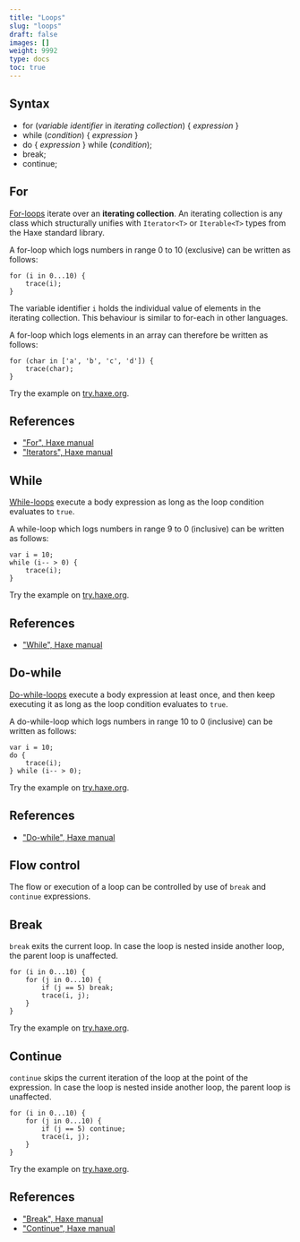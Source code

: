 ```yaml
---
title: "Loops"
slug: "loops"
draft: false
images: []
weight: 9992
type: docs
toc: true
---
```


## Syntax
 - for (*variable identifier* in *iterating collection*) { *expression* }
 - while (*condition*) { *expression* }
 - do { *expression* } while (*condition*);
 - break;
 - continue;

## For
[For-loops][1] iterate over an **iterating collection**. An iterating collection is any class which structurally unifies with `Iterator<T>` or `Iterable<T>` types from the Haxe standard library.

A for-loop which logs numbers in range 0 to 10 (exclusive) can be written as follows:

    for (i in 0...10) {
        trace(i);
    }

The variable identifier `i` holds the individual value of elements in the iterating collection. This behaviour is similar to for-each in other languages.

A for-loop which logs elements in an array can therefore be written as follows:

    for (char in ['a', 'b', 'c', 'd']) {
        trace(char);
    }

Try the example on [try.haxe.org][2].

## References

 - ["For", Haxe manual][1]
 - ["Iterators", Haxe manual][3]


  [1]: https://haxe.org/manual/expression-for.html
  [2]: http://try.haxe.org/#ba0c2
  [3]: http://haxe.org/manual/lf-iterators.html

## While
[While-loops][1] execute a body expression as long as the loop condition evaluates to `true`.

A while-loop which logs numbers in range 9 to 0 (inclusive) can be written as follows:

    var i = 10;
    while (i-- > 0) {
        trace(i);
    }

Try the example on [try.haxe.org][2].

## References

 - ["While", Haxe manual][1]


  [1]: https://haxe.org/manual/expression-while.html
  [2]: http://try.haxe.org/#d58eA

## Do-while
[Do-while-loops][1] execute a body expression at least once, and then keep executing it as long as the loop condition evaluates to `true`.

A do-while-loop which logs numbers in range 10 to 0 (inclusive) can be written as follows:

    var i = 10;
    do {
        trace(i);
    } while (i-- > 0);

Try the example on [try.haxe.org][2].

## References

 - ["Do-while", Haxe manual][1]


  [1]: https://haxe.org/manual/expression-do-while.html
  [2]: http://try.haxe.org/#0B66A

## Flow control
The flow or execution of a loop can be controlled by use of `break` and `continue` expressions.

## Break

`break` exits the current loop. In case the loop is nested inside another loop, the parent loop is unaffected.

    for (i in 0...10) {
        for (j in 0...10) {
            if (j == 5) break;
            trace(i, j);
        }
    }

Try the example on [try.haxe.org][1].

## Continue

`continue` skips the current iteration of the loop at the point of the expression. In case the loop is nested inside another loop, the parent loop is unaffected.

    for (i in 0...10) {
        for (j in 0...10) {
            if (j == 5) continue;
            trace(i, j);
        }
    }

Try the example on [try.haxe.org][2].

## References

 - ["Break", Haxe manual][3]
 - ["Continue", Haxe manual][4]


  [1]: http://try.haxe.org/#eBD2C
  [2]: http://try.haxe.org/#19450
  [3]: https://haxe.org/manual/expression-break.html
  [4]: https://haxe.org/manual/expression-continue.html

